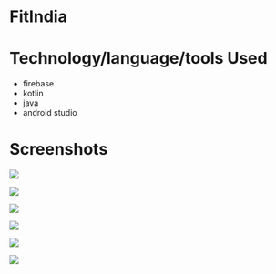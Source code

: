 # FitIndia


# Technology/language/tools Used 
 - firebase 
 - kotlin
 - java
 - android studio

# Screenshots

![](Screenshots/ss51.jpeg)

![](Screenshots/ss62.jpeg)

![](Screenshots/ss13.jpeg)

![](Screenshots/ss44.jpeg)

![](Screenshots/ss35.jpeg)

![](Screenshots/ss26.jpeg)
